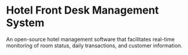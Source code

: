 # Hotel Front Desk Management System

An open-source hotel management software that facilitates real-time monitoring of room status, daily transactions, and customer information.
